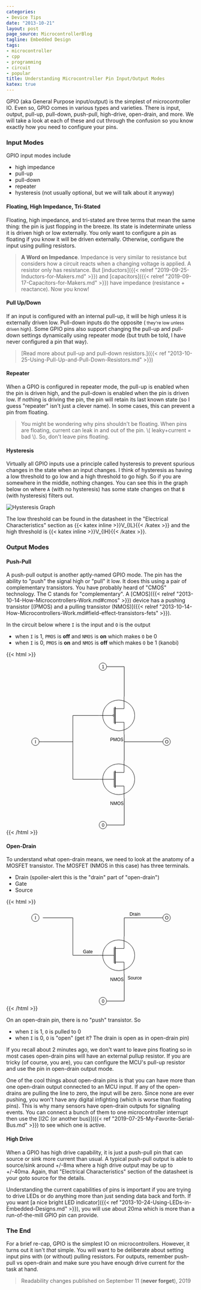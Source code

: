```yaml
---
categories:
- Device Tips
date: "2013-10-21"
layout: post
page_source: MicrocontrollerBlog
tagline: Embedded Design
tags:
- microcontroller
- cpp
- programming
- circuit
- popular
title: Understanding Microcontroller Pin Input/Output Modes
katex: true
---
```


GPIO (aka General Purpose input/output) is the simplest of microcontroller IO. Even so, GPIO comes in various types and varieties. There is input, output, pull-up, pull-down, push-pull, high-drive, open-drain, and more. We will take a look at each of these and cut through the confusion so you know exactly how you need to configure your pins.

### Input Modes

GPIO input modes include

- high impedance
- pull-up
- pull-down
- repeater
- hysteresis (not usually optional, but we will talk about it anyway)

####  Floating, High Impedance, Tri-Stated

Floating, high impedance, and tri-stated are three terms that mean the same thing: the pin is just flopping in the breeze. Its state is indeterminate unless it is driven high or low externally. You only want to configure a pin as floating if you know it will be driven externally. Otherwise, configure the input using pulling resistors.

> **A Word on Impedance**. Impedance is very similar to resistance but considers how a circuit reacts when a changing voltage is applied. A resistor only has resistance. But [inductors]({{< relref "2019-09-25-Inductors-for-Makers.md" >}}) and [capacitors]({{< relref "2019-09-17-Capacitors-for-Makers.md" >}}) have impedance (resistance + reactance). Now you know!

####  Pull Up/Down

If an input is configured with an internal pull-up, it will be high unless it is externally driven low. Pull-down inputs do the opposite (<small> they're low unless driven high</small>). Some GPIO pins also support changing the pull-up and pull-down settings dynamically using repeater mode (but truth be told, I have never configured a pin that way).

> [Read more about pull-up and pull-down resistors.]({{< ref "2013-10-25-Using-Pull-Up-and-Pull-Down-Resistors.md" >}})

#### Repeater

When a GPIO is configured in repeater mode, the pull-up is enabled when the pin is driven high, and the pull-down is enabled when the pin is driven low.  If nothing is driving the pin, the pin will retain its last known state (so I guess "repeater" isn't just a clever name). In some cases, this can prevent a pin from floating.

> You might be wondering why pins shouldn't be floating. When pins are floating, current can leak in and out of the pin. \\( leaky+current = bad \\). So, don't leave pins floating.

#### Hysteresis

Virtually all GPIO inputs use a principle called hysteresis to prevent spurious changes in the state when an input changes. I think of hysteresis as having a low threshold to go low and a high threshold to go high. So if you are somewhere in the middle, nothing changes. You can see this in the graph below on where `A` (with no hysteresis) has some state changes on that `B` (with hysteresis) filters out.

![Hysteresis Graph](/images/smitt_hysteresis_graph.svg)

The low threshold can be found in the datasheet in the "Electrical Characteristics" section as {{< katex inline >}}V_{IL}{{< /katex >}} and the high threshold is {{< katex inline >}}V_{IH}{{< /katex >}}.

### Output Modes

#### Push-Pull

A push-pull output is another aptly-named GPIO mode. The pin has the ability to "push" the signal high or "pull" it low. It does this using a pair of complementary transistors. You have probably heard of "CMOS" technology. The C stands for "complementary". A [CMOS]({{< relref "2013-10-14-How-Microcontrollers-Work.md#cmos" >}}) device has a pushing transistor [(PMOS) and a pulling transistor (NMOS)]({{< relref "2013-10-14-How-Microcontrollers-Work.md#field-effect-transistors-fets" >}}).

In the circuit below where `I` is the input and `O` is the output

- when `I` is 1, `PMOS` is **off** and `NMOS` is **on** which makes `O` be 0
- when `I` is 0, `PMOS` is **on** and `NMOS` is **off** which makes `O` be 1 (kanobi)

{{< html >}}
<center>
<svg xmlns="http://www.w3.org/2000/svg" xmlns:xlink="http://www.w3.org/1999/xlink" version="1.1" width="371px" height="443px" viewBox="-0.5 -0.5 371 443"><defs/><g><path d="M 247 190 L 247 260" fill="none" stroke="#000000" stroke-miterlimit="10" pointer-events="none"/><path d="M 180 140 L 110 140 L 110 210 L 30 210 L 20 210" fill="none" stroke="#000000" stroke-miterlimit="10" pointer-events="none"/><ellipse cx="232.25" cy="140" rx="42.75" ry="40.90909090909091" fill="#ffffff" stroke="#000000" pointer-events="none"/><path d="M 222.75 121.82 L 246.5 121.82 L 246.5 90 M 222.75 158.18 L 246.5 158.18 L 246.5 190 M 219.9 119.09 L 219.9 160.91 M 180 140 L 216.1 140" fill="none" stroke="#000000" stroke-miterlimit="10" pointer-events="none"/><ellipse cx="218" cy="140" rx="1.9" ry="1.8181818181818181" fill="transparent" stroke="#000000" pointer-events="none"/><path d="M 222.75 117.27 L 222.75 162.73" fill="#ffffff" stroke="#000000" stroke-width="1.82" stroke-miterlimit="10" pointer-events="none"/><g transform="translate(209.5,197.5)"><switch><foreignObject style="overflow:visible;" pointer-events="all" width="35" height="12" requiredFeatures="http://www.w3.org/TR/SVG11/feature#Extensibility"><div xmlns="http://www.w3.org/1999/xhtml" style="display: inline-block; font-size: 12px; font-family: Helvetica; color: rgb(0, 0, 0); line-height: 1.2; vertical-align: top; white-space: nowrap; text-align: center;"><div xmlns="http://www.w3.org/1999/xhtml" style="display:inline-block;text-align:inherit;text-decoration:inherit;">PMOS</div></div></foreignObject><text x="18" y="12" fill="#000000" text-anchor="middle" font-size="12px" font-family="Helvetica">PMOS</text></switch></g><path d="M 180 310 L 110 310 L 110 210 L 30 210" fill="none" stroke="#000000" stroke-miterlimit="10" pointer-events="none"/><path d="M 247 260 L 247 210 L 350 210" fill="none" stroke="#000000" stroke-miterlimit="10" pointer-events="none"/><path d="M 247 360 L 247 432 L 200 432" fill="none" stroke="#000000" stroke-miterlimit="10" pointer-events="none"/><ellipse cx="232.25" cy="310" rx="42.75" ry="40.90909090909091" fill="#ffffff" stroke="#000000" pointer-events="none"/><path d="M 222.75 291.82 L 246.5 291.82 L 246.5 260 M 222.75 328.18 L 246.5 328.18 L 246.5 360 M 219.9 289.09 L 219.9 330.91 M 180 310 L 219.9 310" fill="none" stroke="#000000" stroke-miterlimit="10" pointer-events="none"/><path d="M 222.75 287.27 L 222.75 332.73" fill="#ffffff" stroke="#000000" stroke-width="1.82" stroke-miterlimit="10" pointer-events="none"/><g transform="translate(209.5,367.5)"><switch><foreignObject style="overflow:visible;" pointer-events="all" width="36" height="12" requiredFeatures="http://www.w3.org/TR/SVG11/feature#Extensibility"><div xmlns="http://www.w3.org/1999/xhtml" style="display: inline-block; font-size: 12px; font-family: Helvetica; color: rgb(0, 0, 0); line-height: 1.2; vertical-align: top; white-space: nowrap; text-align: center;"><div xmlns="http://www.w3.org/1999/xhtml" style="display:inline-block;text-align:inherit;text-decoration:inherit;">NMOS</div></div></foreignObject><text x="18" y="12" fill="#000000" text-anchor="middle" font-size="12px" font-family="Helvetica">NMOS</text></switch></g><ellipse cx="10" cy="210" rx="10" ry="10" fill="#ffffff" stroke="#000000" pointer-events="none"/><g transform="translate(8.5,203.5)"><switch><foreignObject style="overflow:visible;" pointer-events="all" width="3" height="12" requiredFeatures="http://www.w3.org/TR/SVG11/feature#Extensibility"><div xmlns="http://www.w3.org/1999/xhtml" style="display: inline-block; font-size: 12px; font-family: Helvetica; color: rgb(0, 0, 0); line-height: 1.2; vertical-align: top; width: 4px; white-space: nowrap; overflow-wrap: normal; text-align: center;"><div xmlns="http://www.w3.org/1999/xhtml" style="display:inline-block;text-align:inherit;text-decoration:inherit;white-space:normal;">I</div></div></foreignObject><text x="2" y="12" fill="#000000" text-anchor="middle" font-size="12px" font-family="Helvetica">I</text></switch></g><ellipse cx="360" cy="210" rx="10" ry="10" fill="#ffffff" stroke="#000000" pointer-events="none"/><g transform="translate(355.5,203.5)"><switch><foreignObject style="overflow:visible;" pointer-events="all" width="9" height="12" requiredFeatures="http://www.w3.org/TR/SVG11/feature#Extensibility"><div xmlns="http://www.w3.org/1999/xhtml" style="display: inline-block; font-size: 12px; font-family: Helvetica; color: rgb(0, 0, 0); line-height: 1.2; vertical-align: top; width: 10px; white-space: nowrap; overflow-wrap: normal; text-align: center;"><div xmlns="http://www.w3.org/1999/xhtml" style="display:inline-block;text-align:inherit;text-decoration:inherit;white-space:normal;">O</div></div></foreignObject><text x="5" y="12" fill="#000000" text-anchor="middle" font-size="12px" font-family="Helvetica">O</text></switch></g><path d="M 200 10 L 247 10 L 247 90" fill="none" stroke="#000000" stroke-miterlimit="10" pointer-events="none"/><ellipse cx="190" cy="10" rx="10" ry="10" fill="#ffffff" stroke="#000000" pointer-events="none"/><g transform="translate(186.5,3.5)"><switch><foreignObject style="overflow:visible;" pointer-events="all" width="7" height="12" requiredFeatures="http://www.w3.org/TR/SVG11/feature#Extensibility"><div xmlns="http://www.w3.org/1999/xhtml" style="display: inline-block; font-size: 12px; font-family: Helvetica; color: rgb(0, 0, 0); line-height: 1.2; vertical-align: top; width: 8px; white-space: nowrap; overflow-wrap: normal; text-align: center;"><div xmlns="http://www.w3.org/1999/xhtml" style="display:inline-block;text-align:inherit;text-decoration:inherit;white-space:normal;">1</div></div></foreignObject><text x="4" y="12" fill="#000000" text-anchor="middle" font-size="12px" font-family="Helvetica">1</text></switch></g><ellipse cx="190" cy="432" rx="10" ry="10" fill="#ffffff" stroke="#000000" pointer-events="none"/><g transform="translate(186.5,425.5)"><switch><foreignObject style="overflow:visible;" pointer-events="all" width="7" height="12" requiredFeatures="http://www.w3.org/TR/SVG11/feature#Extensibility"><div xmlns="http://www.w3.org/1999/xhtml" style="display: inline-block; font-size: 12px; font-family: Helvetica; color: rgb(0, 0, 0); line-height: 1.2; vertical-align: top; width: 8px; white-space: nowrap; overflow-wrap: normal; text-align: center;"><div xmlns="http://www.w3.org/1999/xhtml" style="display:inline-block;text-align:inherit;text-decoration:inherit;white-space:normal;">0</div></div></foreignObject><text x="4" y="12" fill="#000000" text-anchor="middle" font-size="12px" font-family="Helvetica">0</text></switch></g></g></svg>
</center>
{{< /html >}}


#### Open-Drain

To understand what open-drain means, we need to look at the anatomy of a MOSFET transistor. The MOSFET (NMOS in this case) has three terminals.

- Drain (spoiler-alert this is the "drain" part of "open-drain")
- Gate
- Source

{{< html >}}
<center>
<svg xmlns="http://www.w3.org/2000/svg" xmlns:xlink="http://www.w3.org/1999/xlink" version="1.1" width="371px" height="253px" viewBox="-0.5 -0.5 371 253"><defs/><g><path d="M 180 120 L 110 120 L 110 20 L 30 20" fill="none" stroke="#000000" stroke-miterlimit="10" pointer-events="none"/><path d="M 247 70 L 247 20 L 350 20" fill="none" stroke="#000000" stroke-miterlimit="10" pointer-events="none"/><path d="M 247 170 L 247 242 L 200 242" fill="none" stroke="#000000" stroke-miterlimit="10" pointer-events="none"/><ellipse cx="232.25" cy="120" rx="42.75" ry="40.90909090909091" fill="#ffffff" stroke="#000000" pointer-events="none"/><path d="M 222.75 101.82 L 246.5 101.82 L 246.5 70 M 222.75 138.18 L 246.5 138.18 L 246.5 170 M 219.9 99.09 L 219.9 140.91 M 180 120 L 219.9 120" fill="none" stroke="#000000" stroke-miterlimit="10" pointer-events="none"/><path d="M 222.75 97.27 L 222.75 142.73" fill="#ffffff" stroke="#000000" stroke-width="1.82" stroke-miterlimit="10" pointer-events="none"/><g transform="translate(209.5,177.5)"><switch><foreignObject style="overflow:visible;" pointer-events="all" width="36" height="12" requiredFeatures="http://www.w3.org/TR/SVG11/feature#Extensibility"><div xmlns="http://www.w3.org/1999/xhtml" style="display: inline-block; font-size: 12px; font-family: Helvetica; color: rgb(0, 0, 0); line-height: 1.2; vertical-align: top; white-space: nowrap; text-align: center;"><div xmlns="http://www.w3.org/1999/xhtml" style="display:inline-block;text-align:inherit;text-decoration:inherit;">NMOS</div></div></foreignObject><text x="18" y="12" fill="#000000" text-anchor="middle" font-size="12px" font-family="Helvetica">NMOS</text></switch></g><ellipse cx="10" cy="20" rx="10" ry="10" fill="#ffffff" stroke="#000000" pointer-events="none"/><g transform="translate(8.5,13.5)"><switch><foreignObject style="overflow:visible;" pointer-events="all" width="3" height="12" requiredFeatures="http://www.w3.org/TR/SVG11/feature#Extensibility"><div xmlns="http://www.w3.org/1999/xhtml" style="display: inline-block; font-size: 12px; font-family: Helvetica; color: rgb(0, 0, 0); line-height: 1.2; vertical-align: top; width: 4px; white-space: nowrap; overflow-wrap: normal; text-align: center;"><div xmlns="http://www.w3.org/1999/xhtml" style="display:inline-block;text-align:inherit;text-decoration:inherit;white-space:normal;">I</div></div></foreignObject><text x="2" y="12" fill="#000000" text-anchor="middle" font-size="12px" font-family="Helvetica">I</text></switch></g><ellipse cx="360" cy="20" rx="10" ry="10" fill="#ffffff" stroke="#000000" pointer-events="none"/><g transform="translate(355.5,13.5)"><switch><foreignObject style="overflow:visible;" pointer-events="all" width="9" height="12" requiredFeatures="http://www.w3.org/TR/SVG11/feature#Extensibility"><div xmlns="http://www.w3.org/1999/xhtml" style="display: inline-block; font-size: 12px; font-family: Helvetica; color: rgb(0, 0, 0); line-height: 1.2; vertical-align: top; width: 10px; white-space: nowrap; overflow-wrap: normal; text-align: center;"><div xmlns="http://www.w3.org/1999/xhtml" style="display:inline-block;text-align:inherit;text-decoration:inherit;white-space:normal;">O</div></div></foreignObject><text x="5" y="12" fill="#000000" text-anchor="middle" font-size="12px" font-family="Helvetica">O</text></switch></g><ellipse cx="190" cy="242" rx="10" ry="10" fill="#ffffff" stroke="#000000" pointer-events="none"/><g transform="translate(186.5,235.5)"><switch><foreignObject style="overflow:visible;" pointer-events="all" width="7" height="12" requiredFeatures="http://www.w3.org/TR/SVG11/feature#Extensibility"><div xmlns="http://www.w3.org/1999/xhtml" style="display: inline-block; font-size: 12px; font-family: Helvetica; color: rgb(0, 0, 0); line-height: 1.2; vertical-align: top; width: 8px; white-space: nowrap; overflow-wrap: normal; text-align: center;"><div xmlns="http://www.w3.org/1999/xhtml" style="display:inline-block;text-align:inherit;text-decoration:inherit;white-space:normal;">0</div></div></foreignObject><text x="4" y="12" fill="#000000" text-anchor="middle" font-size="12px" font-family="Helvetica">0</text></switch></g><g transform="translate(260.5,3.5)"><switch><foreignObject style="overflow:visible;" pointer-events="all" width="29" height="12" requiredFeatures="http://www.w3.org/TR/SVG11/feature#Extensibility"><div xmlns="http://www.w3.org/1999/xhtml" style="display: inline-block; font-size: 12px; font-family: Helvetica; color: rgb(0, 0, 0); line-height: 1.2; vertical-align: top; width: 30px; white-space: nowrap; overflow-wrap: normal; text-align: center;"><div xmlns="http://www.w3.org/1999/xhtml" style="display:inline-block;text-align:inherit;text-decoration:inherit;white-space:normal;">Drain</div></div></foreignObject><text x="15" y="12" fill="#000000" text-anchor="middle" font-size="12px" font-family="Helvetica">Drain</text></switch></g><g transform="translate(136.5,103.5)"><switch><foreignObject style="overflow:visible;" pointer-events="all" width="26" height="12" requiredFeatures="http://www.w3.org/TR/SVG11/feature#Extensibility"><div xmlns="http://www.w3.org/1999/xhtml" style="display: inline-block; font-size: 12px; font-family: Helvetica; color: rgb(0, 0, 0); line-height: 1.2; vertical-align: top; width: 27px; white-space: nowrap; overflow-wrap: normal; text-align: center;"><div xmlns="http://www.w3.org/1999/xhtml" style="display:inline-block;text-align:inherit;text-decoration:inherit;white-space:normal;">Gate</div></div></foreignObject><text x="13" y="12" fill="#000000" text-anchor="middle" font-size="12px" font-family="Helvetica">Gate</text></switch></g><g transform="translate(255.5,173.5)"><switch><foreignObject style="overflow:visible;" pointer-events="all" width="38" height="12" requiredFeatures="http://www.w3.org/TR/SVG11/feature#Extensibility"><div xmlns="http://www.w3.org/1999/xhtml" style="display: inline-block; font-size: 12px; font-family: Helvetica; color: rgb(0, 0, 0); line-height: 1.2; vertical-align: top; width: 39px; white-space: nowrap; overflow-wrap: normal; text-align: center;"><div xmlns="http://www.w3.org/1999/xhtml" style="display:inline-block;text-align:inherit;text-decoration:inherit;white-space:normal;">Source</div></div></foreignObject><text x="19" y="12" fill="#000000" text-anchor="middle" font-size="12px" font-family="Helvetica">Source</text></switch></g></g></svg>
</center>
{{< /html >}}

On an open-drain pin, there is no "push" transistor. So

- when `I` is 1, `O` is pulled to 0
- when `I` is 0, `O` is "open" (get it? The drain is open as in open-drain pin)

If you recall about 2 minutes ago, we don't want to leave pins floating so in most cases open-drain pins will have an external pullup resistor. If you are tricky (of course, you are), you can configure the MCU's pull-up resistor and use the pin in open-drain output mode.

One of the cool things about open-drain pins is that you can have more than one open-drain output connected to an MCU input. If any of the open-drains are pulling the line to zero, the input will be zero. Since none are ever pushing, you won't have any digital infighting (which is worse than floating pins). This is why many sensors have open-drain outputs for signaling events. 
You can connect a bunch of them to one microcontroller interrupt then use the [I2C (or another bus)]({{< ref "2019-07-25-My-Favorite-Serial-Bus.md" >}}) to see which one is active.

#### High Drive

When a GPIO has high drive capability, it is just a push-pull pin that can source or sink more current than usual. A typical push-pull output is able to source/sink around +/-8ma where a high drive output may be up to +/-40ma. Again, that "Electrical Characteristics" section of the datasheet is your goto source for the details.

Understanding the current capabilities of pins is important if you are trying to drive LEDs or do anything more than just sending data back and forth. If you want [a nice bright LED indicator]({{< ref "2013-10-24-Using-LEDs-in-Embedded-Designs.md" >}}), you will use about 20ma which is more than a run-of-the-mill GPIO pin can provide.

### The End

For a brief re-cap, GPIO is the simplest IO on microcontrollers.  However, it turns out it isn't *that* simple. You will want to be deliberate about setting input pins with (or without) pulling resistors. For outputs, remember push-pull vs open-drain and make sure you have enough drive current for the task at hand.

> Readability changes published on September 11 (**never forget**), 2019
